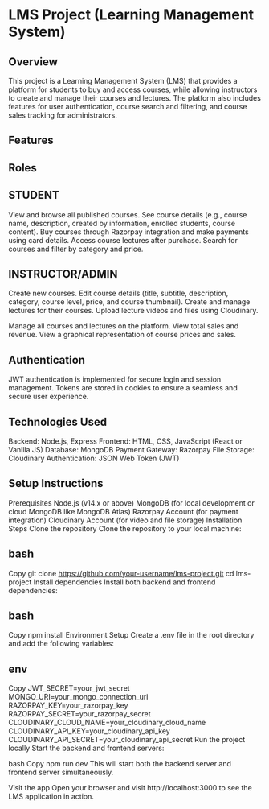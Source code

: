 # LMS Project (Learning Management System)
## Overview
This project is a Learning Management System (LMS) that provides a platform for students to buy and access courses, while allowing instructors to create and manage their courses and lectures. The platform also includes features for user authentication, course search and filtering, and course sales tracking for administrators.

## Features
## Roles
## STUDENT

View and browse all published courses.
See course details (e.g., course name, description, created by information, enrolled students, course content).
Buy courses through Razorpay integration and make payments using card details.
Access course lectures after purchase.
Search for courses and filter by category and price.

## INSTRUCTOR/ADMIN

Create new courses.
Edit course details (title, subtitle, description, category, course level, price, and course thumbnail).
Create and manage lectures for their courses.
Upload lecture videos and files using Cloudinary.


Manage all courses and lectures on the platform.
View total sales and revenue.
View a graphical representation of course prices and sales.
## Authentication
JWT authentication is implemented for secure login and session management.
Tokens are stored in cookies to ensure a seamless and secure user experience.
## Technologies Used
Backend: Node.js, Express
Frontend: HTML, CSS, JavaScript (React or Vanilla JS)
Database: MongoDB
Payment Gateway: Razorpay
File Storage: Cloudinary
Authentication: JSON Web Token (JWT)

## Setup Instructions
Prerequisites
Node.js (v14.x or above)
MongoDB (for local development or cloud MongoDB like MongoDB Atlas)
Razorpay Account (for payment integration)
Cloudinary Account (for video and file storage)
Installation Steps
Clone the repository
Clone the repository to your local machine:

## bash
Copy
git clone https://github.com/your-username/lms-project.git
cd lms-project
Install dependencies
Install both backend and frontend dependencies:

## bash
Copy
npm install
Environment Setup
Create a .env file in the root directory and add the following variables:

## env
Copy
JWT_SECRET=your_jwt_secret
MONGO_URI=your_mongo_connection_uri
RAZORPAY_KEY=your_razorpay_key
RAZORPAY_SECRET=your_razorpay_secret
CLOUDINARY_CLOUD_NAME=your_cloudinary_cloud_name
CLOUDINARY_API_KEY=your_cloudinary_api_key
CLOUDINARY_API_SECRET=your_cloudinary_api_secret
Run the project locally
Start the backend and frontend servers:

bash
Copy
npm run dev
This will start both the backend server and frontend server simultaneously.

Visit the app
Open your browser and visit http://localhost:3000 to see the LMS application in action.
